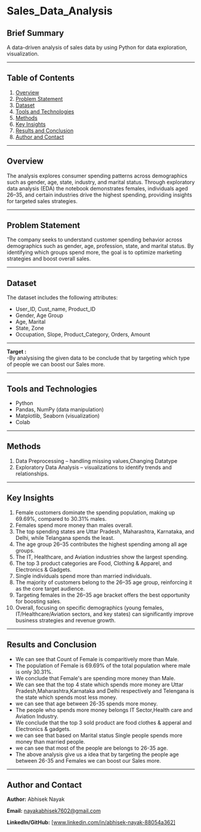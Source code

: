 # Sales_Data_Analysis


## Brief Summary
A data-driven analysis of sales data by using Python for data exploration, visualization.

---

## Table of Contents
1. [Overview](#overview)  
2. [Problem Statement](#problem-statement)  
3. [Dataset](#dataset)  
4. [Tools and Technologies](#tools-and-technologies)  
5. [Methods](#methods)  
6. [Key Insights](#key-insights)  
7. [Results and Conclusion](#results-and-conclusion)  
8. [Author and Contact](#author-and-contact)

---

## Overview
The analysis explores consumer spending patterns across demographics such as gender, age, state, industry, and marital status. 
Through exploratory data analysis (EDA) the notebook demonstrates females, individuals aged 26–35, and certain industries drive the highest spending, providing insights for targeted sales strategies.

---

## Problem Statement
The company seeks to understand customer spending behavior across demographics such as gender, age, profession, state, and marital status. 
By identifying which groups spend more, the goal is to optimize marketing strategies and boost overall sales.

---

## Dataset
The dataset includes the following attributes:  

- User_ID, Cust_name, Product_ID  
- Gender, Age Group 
- Age, Marital  
- State, Zone  
- Occupation, Slope, Product_Category, Orders, Amount 

---

**Target :**  
-By analysising the given data to be conclude that by targeting which type of people we can boost our Sales more.

---

## Tools and Technologies
- Python  
- Pandas, NumPy (data manipulation)  
- Matplotlib, Seaborn (visualization)  
- Colab 

---

## Methods
1. Data Preprocessing – handling missing values,Changing Datatype
2. Exploratory Data Analysis – visualizations to identify trends and relationships.

---

## Key Insights
1. Female customers dominate the spending population, making up 69.69%, compared to 30.31% males.
2. Females spend more money than males overall.
3. The top spending states are Uttar Pradesh, Maharashtra, Karnataka, and Delhi, while Telangana spends the least.
4. The age group 26–35 contributes the highest spending among all age groups.
5. The IT, Healthcare, and Aviation industries show the largest spending.
6. The top 3 product categories are Food, Clothing & Apparel, and Electronics & Gadgets.
7. Single individuals spend more than married individuals.
8. The majority of customers belong to the 26–35 age group, reinforcing it as the core target audience.
9. Targeting females in the 26–35 age bracket offers the best opportunity for boosting sales.
10. Overall, focusing on specific demographics (young females, IT/Healthcare/Aviation sectors, and key states) can significantly improve business strategies and revenue growth.

---

## Results and Conclusion
- We can see that Count of Female is comparitively more than Male.
- The population of Female is 69.69% of the total population where male is only 30.31%.
- We conclude that Female's are spending more money than Male.
- We can see that the top 4 state which spends more money are Uttar Pradesh,Maharashtra,Karnataka and Delhi respectively and Telengana is the state which spends most less money.
- we can see that age between 26-35 spends more money.
- The people who spends more money belongs IT Sector,Health care and Aviation Industry.
- We conclude that the top 3 sold product are food clothes & apperal and Electronics & gadgets.
- we can see that based on Marital status Single people spends more money than married people.
- we can see that most of the people are belongs to 26-35 age.
- The above analysis give us a idea that by targeting the people age between 26-35 and Females we can boost our Sales more.

---

## Author and Contact
**Author:** Abhisek Nayak 

**Email:** nayakabhisek7602@gmail.com 

**LinkedIn/GitHub:** [www.linkedin.com/in/abhisek-nayak-88054a362]
